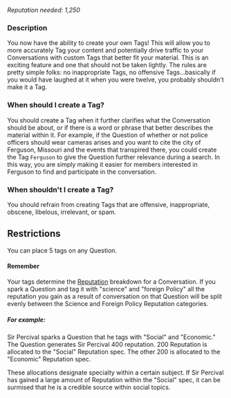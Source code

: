*Reputation needed: 1,250*

### Description ###
You now have the ability to create your own Tags! This will allow you to more 
accurately Tag your content and potentially drive traffic to your Conversations
with custom Tags that better fit your material. This is an exciting feature and one 
that should not be taken lightly. The rules are pretty 
simple folks: no inappropriate Tags, no offensive Tags...basically if you would 
have laughed at it when you were twelve, you probably shouldn't make it a Tag.

### When should I create a Tag? ###
You should create a Tag when it further clarifies what the Conversation should
be about, or if there is a word or phrase that better describes the material 
within it. For example, if the Question of whether or not police 
officers should wear cameras arises and you want to cite the city of Ferguson, 
Missouri and the events that transpired there, you could create the 
Tag `Ferguson` to give the Question further relevance during a search. 
In this way, you are simply making it easier for members interested in 
Ferguson to find and participate in the conversation. 

### When shouldn't I create a Tag? ###
You should refrain from creating Tags that are offensive, inappropriate, 
obscene, libelous, irrelevant, or spam. 

## Restrictions ##
You can place 5 tags on any Question. 

#### Remember ####
Your tags determine the [Reputation][1] breakdown for a Conversation. If you spark 
a Question and tag it with "science" and "foreign Policy" all the reputation 
you gain as a result of conversation on that Question will be split evenly 
between the Science and Foreign Policy Reputation categories. 

##### For example: #####
Sir Percival sparks a Question that he tags with "Social" and "Economic." The 
Question generates Sir Percival 400 reputation. 200 Reputation is allocated to 
the "Social" Reputation spec. The other 200 is allocated to the "Economic" 
Reputation spec. 

These allocations designate specialty within a certain subject. If Sir 
Percival has gained a large amount of Reputation within the "Social" spec, 
it can be surmised that he is a credible source within social topics. 


[1]: /help/reputation/